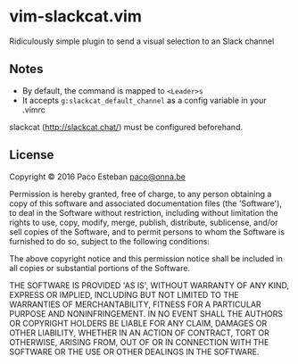 # vim-slackcat.vim
Ridiculously simple plugin to send a visual selection to an Slack channel

## Notes
* By default, the command is mapped to `<Leader>s`
* It accepts `g:slackcat_default_channel` as a config variable in your .vimrc

slackcat (http://slackcat.chat/) must be configured beforehand.

## License
Copyright © 2016 Paco Esteban <paco@onna.be>

Permission is hereby granted, free of charge, to any person obtaining
a copy of this software and associated documentation files (the 'Software'),
to deal in the Software without restriction, including without limitation
the rights to use, copy, modify, merge, publish, distribute, sublicense,
and/or sell copies of the Software, and to permit persons to whom the
Software is furnished to do so, subject to the following conditions:

The above copyright notice and this permission notice shall be included
in all copies or substantial portions of the Software.

THE SOFTWARE IS PROVIDED 'AS IS', WITHOUT WARRANTY OF ANY KIND,
EXPRESS OR IMPLIED, INCLUDING BUT NOT LIMITED TO THE WARRANTIES
OF MERCHANTABILITY, FITNESS FOR A PARTICULAR PURPOSE AND NONINFRINGEMENT.
IN NO EVENT SHALL THE AUTHORS OR COPYRIGHT HOLDERS BE LIABLE FOR ANY CLAIM,
DAMAGES OR OTHER LIABILITY, WHETHER IN AN ACTION OF CONTRACT,
TORT OR OTHERWISE, ARISING FROM, OUT OF OR IN CONNECTION WITH THE SOFTWARE
OR THE USE OR OTHER DEALINGS IN THE SOFTWARE.

